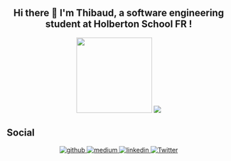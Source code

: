 ## <div align="center">Hi there 👋 I'm Thibaud, a software engineering student at Holberton School FR !</div>

<div align="center"><img height="170" src="https://github-readme-stats.vercel.app/api/top-langs/?username=ThibaudP&layout=compact&theme=dark">
<img src="https://github-readme-stats.vercel.app/api?username=ThibaudP&theme=dark&show_icons=true&hide=stars,prs,issues"></div>

## Social

<div align="center">
  <a href="https://github.com/ThibaudP" target="_blank">
    <img src=https://img.shields.io/badge/github-%2324292e.svg?&style=for-the-badge&logo=github&logoColor=white alt=github style="margin-bottom: 5px;" />
  </a>
  <a href="https://medium.com/@thibaudponcin/" target="_blank">
    <img src=https://img.shields.io/badge/medium-%23292929.svg?&style=for-the-badge&logo=medium&logoColor=white alt=medium style="margin-bottom: 5px;" />
  </a> 
  <a href="https://www.linkedin.com/in/thibaudponcin/" target="_blank">
    <img src=https://img.shields.io/badge/linkedin-%231E77B5.svg?&style=for-the-badge&logo=linkedin&logoColor=white alt=linkedin style="margin-bottom: 5px;" />
  </a>
  <a href="https://twitter.com/ThibaudP">
    <img alt="Twitter" src="https://img.shields.io/badge/Twitter-1DA1F2?logo=twitter&logoColor=white&style=for-the-badge"/>
  </a> 
</div>
